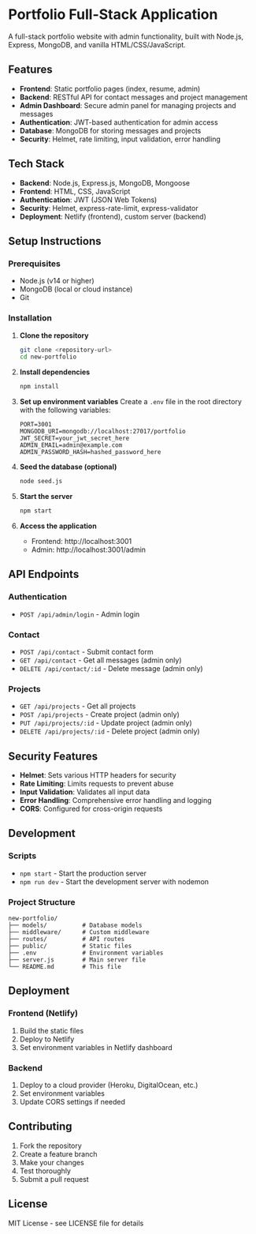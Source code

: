# Portfolio Full-Stack Application

A full-stack portfolio website with admin functionality, built with Node.js, Express, MongoDB, and vanilla HTML/CSS/JavaScript.

## Features

- **Frontend**: Static portfolio pages (index, resume, admin)
- **Backend**: RESTful API for contact messages and project management
- **Admin Dashboard**: Secure admin panel for managing projects and messages
- **Authentication**: JWT-based authentication for admin access
- **Database**: MongoDB for storing messages and projects
- **Security**: Helmet, rate limiting, input validation, error handling

## Tech Stack

- **Backend**: Node.js, Express.js, MongoDB, Mongoose
- **Frontend**: HTML, CSS, JavaScript
- **Authentication**: JWT (JSON Web Tokens)
- **Security**: Helmet, express-rate-limit, express-validator
- **Deployment**: Netlify (frontend), custom server (backend)

## Setup Instructions

### Prerequisites

- Node.js (v14 or higher)
- MongoDB (local or cloud instance)
- Git

### Installation

1. **Clone the repository**

   ```bash
   git clone <repository-url>
   cd new-portfolio
   ```

2. **Install dependencies**

   ```bash
   npm install
   ```

3. **Set up environment variables**
   Create a `.env` file in the root directory with the following variables:

   ```env
   PORT=3001
   MONGODB_URI=mongodb://localhost:27017/portfolio
   JWT_SECRET=your_jwt_secret_here
   ADMIN_EMAIL=admin@example.com
   ADMIN_PASSWORD_HASH=hashed_password_here
   ```

4. **Seed the database (optional)**

   ```bash
   node seed.js
   ```

5. **Start the server**

   ```bash
   npm start
   ```

6. **Access the application**
   - Frontend: http://localhost:3001
   - Admin: http://localhost:3001/admin

## API Endpoints

### Authentication

- `POST /api/admin/login` - Admin login

### Contact

- `POST /api/contact` - Submit contact form
- `GET /api/contact` - Get all messages (admin only)
- `DELETE /api/contact/:id` - Delete message (admin only)

### Projects

- `GET /api/projects` - Get all projects
- `POST /api/projects` - Create project (admin only)
- `PUT /api/projects/:id` - Update project (admin only)
- `DELETE /api/projects/:id` - Delete project (admin only)

## Security Features

- **Helmet**: Sets various HTTP headers for security
- **Rate Limiting**: Limits requests to prevent abuse
- **Input Validation**: Validates all input data
- **Error Handling**: Comprehensive error handling and logging
- **CORS**: Configured for cross-origin requests

## Development

### Scripts

- `npm start` - Start the production server
- `npm run dev` - Start the development server with nodemon

### Project Structure

```
new-portfolio/
├── models/          # Database models
├── middleware/      # Custom middleware
├── routes/          # API routes
├── public/          # Static files
├── .env             # Environment variables
├── server.js        # Main server file
└── README.md        # This file
```

## Deployment

### Frontend (Netlify)

1. Build the static files
2. Deploy to Netlify
3. Set environment variables in Netlify dashboard

### Backend

1. Deploy to a cloud provider (Heroku, DigitalOcean, etc.)
2. Set environment variables
3. Update CORS settings if needed

## Contributing

1. Fork the repository
2. Create a feature branch
3. Make your changes
4. Test thoroughly
5. Submit a pull request

## License

MIT License - see LICENSE file for details
